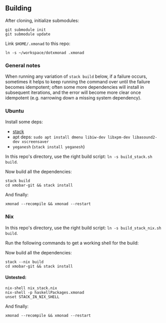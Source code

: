 
## Building

After cloning, initialize submodules:

```
git submodule init
git submodule update
```


Link `$HOME/.xmonad` to this repo:

```
ln -s ~/workspace/dotxmonad .xmonad
```

### General notes

When running any variation of `stack build` below, if a failure occurs,
sometimes it helps to keep running the command over until the failure
becomes idempotent; often some more dependencies will install in subsequent
iterations, and the error will become more clear once idempotent (e.g. 
narrowing down a missing system dependency).

### Ubuntu

Install some deps:

- [stack](https://docs.haskellstack.org/en/stable/install_and_upgrade/)
- apt deps: `sudo apt install dmenu libiw-dev libxpm-dev libasound2-dev xscreensaver`
- `yeganesh` (`stack install yeganesh`)

In this repo's directory, use the right build script:
`ln -s build_stack.sh build`.

Now build all the dependencies:

```
stack build
cd xmobar-git && stack install
```

And finally:

```
xmonad --recompile && xmonad --restart
```

### Nix

In this repo's directory, use the right build script:
`ln -s build_stack_nix.sh build`.

Run the following commands to get a working shell for the build:


Now build all the dependencies:

```
stack --nix build
cd xmobar-git && stack install
```

#### Untested:

```
nix-shell nix_stack.nix
nix-shell -p haskellPackages.xmonad
unset STACK_IN_NIX_SHELL
```

And finally:

```
xmonad --recompile && xmonad --restart
```

